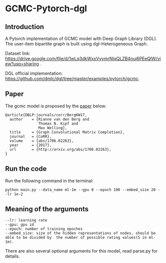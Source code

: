 #  GCMC-Pytorch-dgl

## Introduction

A Pytorch implementation of GCMC model with Deep Graph Library (DGL). The user-item bipartite graph is built using dgl-Heterogeneous Graph.

Dataset link: https://drive.google.com/file/d/1wLq3dkWxxVyymrNlqQLZB4nuj6PEeQlW/view?usp=sharing .

DGL official implementation: https://github.com/dmlc/dgl/tree/master/examples/pytorch/gcmc.

## Paper

The gcmc model is proposed by the [paper](https://arxiv.org/abs/1706.02263) below:

```
@article{DBLP:journals/corr/BergKW17,
  author    = {Rianne van den Berg and
               Thomas N. Kipf and
               Max Welling},
  title     = {Graph Convolutional Matrix Completion},
  journal   = {CoRR},
  volume    = {abs/1706.02263},
  year      = {2017},
  url       = {http://arxiv.org/abs/1706.02263},
}
```

## Run the code

Run the following command in the terminal:

`python main.py --data_name ml-1m --gpu 0 --epoch 100 --embed_size 20 --lr 1e-2 ` 

## Meaning of the arguments

```
--lr: learning rate
--gpu: gpu id
--epoch: number of training epoches
--embed_size: size of the hidden representations of nodes, should be able to be divided by  the number of possible rating values(5 in ml-1m).
```

There are also several optional arguments for this model, read parse.py for details.



